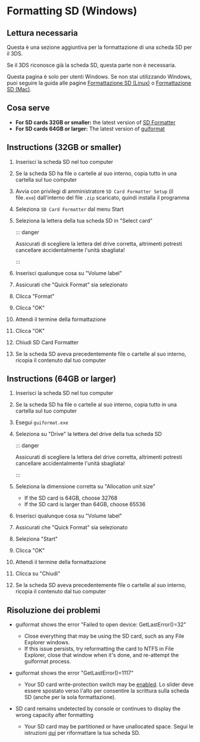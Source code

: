 # Formatting SD (Windows)

## Lettura necessaria

Questa è una sezione aggiuntiva per la formattazione di una scheda SD per il 3DS.

Se il 3DS riconosce già la scheda SD, questa parte non è necessaria.

Questa pagina è solo per utenti Windows. Se non stai utilizzando Windows, puoi seguire la guida alle pagine [Formattazione SD (Linux)](formatting-sd-\(linux\)) o [Formattazione SD (Mac)](formatting-sd-\(mac\)).

## Cosa serve

- **For SD cards 32GB or smaller:** the latest version of [SD Formatter](https://www.sdcard.org/downloads/formatter/sd-memory-card-formatter-for-windows-download/)
- **For SD cards 64GB or larger:** The latest version of [guiformat](http://ridgecrop.co.uk/index.htm?guiformat.htm)

## Instructions (32GB or smaller)

1. Inserisci la scheda SD nel tuo computer

2. Se la scheda SD ha file o cartelle al suo interno, copia tutto in una cartella sul tuo computer

3. Avvia con privilegi di amministratore `SD Card Formatter Setup` (il file`.exe`) dall'interno del file `.zip` scaricato, quindi installa il programma

4. Seleziona `SD Card Formatter` dal menu Start

5. Seleziona la lettera della tua scheda SD in "Select card"

   ::: danger

   Assicurati di scegliere la lettera del drive corretta, altrimenti potresti cancellare accidentalmente l'unità sbagliata!

   :::

6. Inserisci qualunque cosa su "Volume label"

7. Assicurati che "Quick Format" sia selezionato

8. Clicca "Format"

9. Clicca "OK"

10. Attendi il termine della formattazione

11. Clicca "OK"

12. Chiudi SD Card Formatter

13. Se la scheda SD aveva precedentemente file o cartelle al suo interno, ricopia il contenuto dal tuo computer

## Instructions (64GB or larger)

1. Inserisci la scheda SD nel tuo computer

2. Se la scheda SD ha file o cartelle al suo interno, copia tutto in una cartella sul tuo computer

3. Esegui `guiformat.exe`

4. Seleziona su "Drive" la lettera del drive della tua scheda SD

   ::: danger

   Assicurati di scegliere la lettera del drive corretta, altrimenti potresti cancellare accidentalmente l'unità sbagliata!

   :::

5. Seleziona la dimensione corretta su "Allocation unit size"
   - If the SD card is 64GB, choose 32768
   - If the SD card is larger than 64GB, choose 65536

6. Inserisci qualunque cosa su "Volume label"

7. Assicurati che "Quick Format" sia selezionato

8. Seleziona "Start"

9. Clicca "OK"

10. Attendi il termine della formattazione

11. Clicca su "Chiudi"

12. Se la scheda SD aveva precedentemente file o cartelle al suo interno, ricopia il contenuto dal tuo computer

## Risoluzione dei problemi

- guiformat shows the error "Failed to open device: GetLastError()=32"
  - Close everything that may be using the SD card, such as any File Explorer windows.
  - If this issue persists, try reformatting the card to NTFS in File Explorer, close that window when it's done, and re-attempt the guiformat process.

- guiformat shows the error "GetLastError()=1117"
  - Your SD card write-protection switch may be [enabled](/images/sdlock.png). Lo slider deve essere spostato verso l'alto per consentire la scrittura sulla scheda SD (anche per la sola formattazione).

- SD card remains undetected by console or continues to display the wrong capacity after formatting
  - Your SD card may be partitioned or have unallocated space. Segui le istruzioni [qui](https://wiki.hacks.guide/wiki/SD_Clean/Windows) per riformattare la tua scheda SD.
